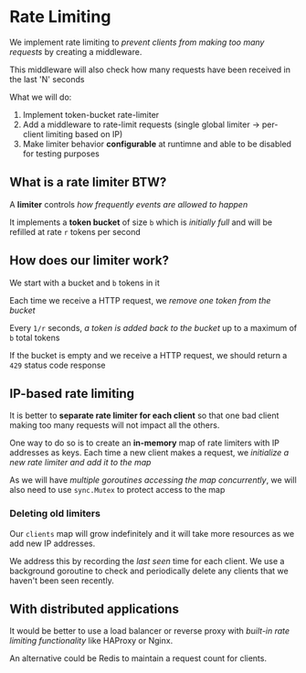 # Rate Limiting

We implement rate limiting to _prevent clients from making too many requests_ by creating a middleware.

This middleware will also check how many requests have been received in the last 'N' seconds

What we will do:

1. Implement token-bucket rate-limiter
2. Add a middleware to rate-limit requests (single global limiter -> per-client limiting based on IP)
3. Make limiter behavior **configurable** at runtimne and able to be disabled for testing purposes

## What is a rate limiter BTW?

A **limiter** controls _how frequently events are allowed to happen_

It implements a **token bucket** of size `b` which is _initially full_ and will be refilled at rate `r` tokens per second

## How does our limiter work?

We start with a bucket and `b` tokens in it

Each time we receive a HTTP request, we _remove one token from the bucket_

Every `1/r` seconds, _a token is added back to the bucket_ up to a maximum of `b` total tokens

If the bucket is empty and we receive a HTTP request, we should return a `429` status code response

## IP-based rate limiting

It is better to **separate rate limiter for each client** so that one bad client making too many requests will not impact all the others.

One way to do so is to create an **in-memory** map of rate limiters with IP addresses as keys. Each time a new client makes a request, we _initialize a new rate limiter and add it to the map_

As we will have _multiple goroutines accessing the map concurrently_, we will also need to use `sync.Mutex` to protect access to the map

### Deleting old limiters

Our `clients` map will grow indefinitely and it will take more resources as we add new IP addresses.

We address this by recording the _last seen_ time for each client. We use a background goroutine to check and periodically delete any clients that we haven't been seen recently.

## With distributed applications

It would be better to use a load balancer or reverse proxy with _built-in rate limiting functionality_ like HAProxy or Nginx.

An alternative could be Redis to maintain a request count for clients.
